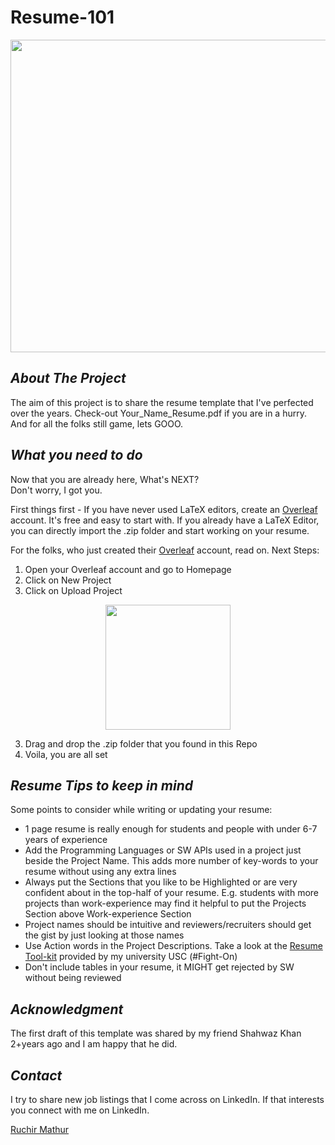 # **Resume-101**
<p align="center">
<img  src ="https://user-images.githubusercontent.com/60276772/200218734-26885349-d5d8-4c7c-a4bb-45b0c603adf7.png" width="800" height="500">
</p>

<!-- ABOUT THE PROJECT -->
## _About The Project_

The aim of this project is to share the resume template that I've perfected over the years. 
Check-out Your_Name_Resume.pdf if you are in a hurry. And for all the folks still game, lets GOOO. 

## _What you need to do_ 

Now that you are already here, What's NEXT? \
Don't worry, I got you.
  
First things first - If you have never used LaTeX editors, create an [Overleaf](https://www.overleaf.com/) account. It's free and easy to start with. If you already have a LaTeX Editor, you can directly import the .zip folder and start working on your resume. 

For the folks, who just created their [Overleaf](https://www.overleaf.com/) account, read on. Next Steps:
 1. Open your Overleaf account and go to Homepage 
 2. Click on New Project
 3. Click on Upload Project
 
 <p align="center">
  <img src= "https://user-images.githubusercontent.com/60276772/200212303-f3c31faf-900c-4b2c-8674-80701d0eb5c4.png" width="200" height="200">
 </p>
 
 3. Drag and drop the .zip folder that you found in this Repo
 4. Voila, you are all set

## _Resume Tips to keep in mind_

Some points to consider while writing or updating your resume:
* 1 page resume is really enough for students and people with under 6-7 years of experience
* Add the Programming Languages or SW APIs used in a project just beside the Project Name. This adds more number of key-words to your resume without using any extra lines
* Always put the Sections that you like to be Highlighted or are very confident about in the top-half of your resume. E.g. students with more projects than work-experience may find it helpful to put the Projects Section above Work-experience Section
* Project names should be intuitive and reviewers/recruiters should get the gist by just looking at those names
* Use Action words in the Project Descriptions. Take a look at the [Resume Tool-kit](https://viterbicareers.usc.edu/toolkit-resume/) provided by my university USC (#Fight-On) 
* Don't include tables in your resume, it MIGHT get rejected by SW without being reviewed

## _Acknowledgment_
The first draft of this template was shared by my friend Shahwaz Khan 2+years ago and I am happy that he did. 

## _Contact_
I try to share new job listings that I come across on LinkedIn. If that interests you connect with me on LinkedIn.

[Ruchir Mathur](https://www.linkedin.com/in/ruchir-mathur/)


